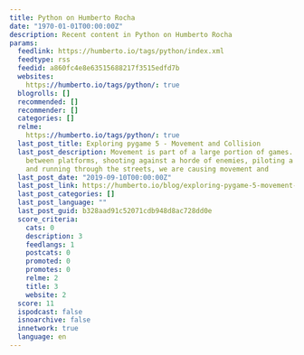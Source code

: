 ```yaml
---
title: Python on Humberto Rocha
date: "1970-01-01T00:00:00Z"
description: Recent content in Python on Humberto Rocha
params:
  feedlink: https://humberto.io/tags/python/index.xml
  feedtype: rss
  feedid: a860fc4e8e63515688217f3515edfd7b
  websites:
    https://humberto.io/tags/python/: true
  blogrolls: []
  recommended: []
  recommender: []
  categories: []
  relme:
    https://humberto.io/tags/python/: true
  last_post_title: Exploring pygame 5 - Movement and Collision
  last_post_description: Movement is part of a large portion of games. When jumping
    between platforms, shooting against a horde of enemies, piloting a space ship
    and running through the streets, we are causing movement and
  last_post_date: "2019-09-10T00:00:00Z"
  last_post_link: https://humberto.io/blog/exploring-pygame-5-movement-and-collision/
  last_post_categories: []
  last_post_language: ""
  last_post_guid: b328aad91c52071cdb948d8ac728dd0e
  score_criteria:
    cats: 0
    description: 3
    feedlangs: 1
    postcats: 0
    promoted: 0
    promotes: 0
    relme: 2
    title: 3
    website: 2
  score: 11
  ispodcast: false
  isnoarchive: false
  innetwork: true
  language: en
---
```

